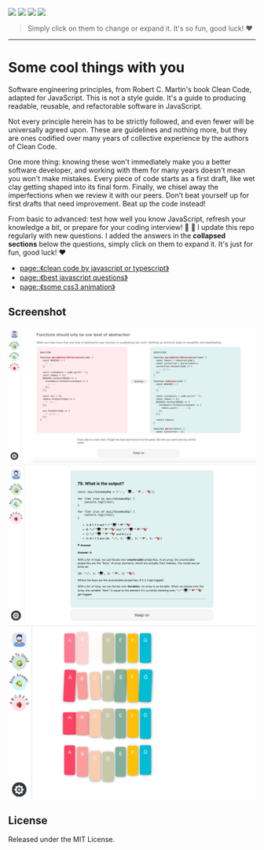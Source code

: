<p align="left">
  <img src="https://img.shields.io/badge/clean-code-3eaf7c.svg?style=flat-square&logo=jss" />
  <img src="https://img.shields.io/badge/language-JavaScript&TypeScript-orange.svg?style=flat-square&logo=typescript" />
  <img src="https://img.shields.io/badge/interview-answer-ff69b4.svg?style=flat-square&logo=anydesk" />
  <img src="https://img.shields.io/badge/license-MIT-ccc.svg?style=flat-square&logo=reliance-industries-limited" />
</p>

> Simply click on them to change or expand it. It's so fun, good luck! ❤️

---

# Some cool things with you

Software engineering principles, from Robert C. Martin's book Clean Code, adapted for JavaScript. This is not a style guide. It's a guide to producing readable, reusable, and refactorable software in JavaScript.

Not every principle herein has to be strictly followed, and even fewer will be universally agreed upon. These are guidelines and nothing more, but they are ones codified over many years of collective experience by the authors of Clean Code.

One more thing: knowing these won't immediately make you a better software developer, and working with them for many years doesn't mean you won't make mistakes. Every piece of code starts as a first draft, like wet clay getting shaped into its final form. Finally, we chisel away the imperfections when we review it with our peers. Don't beat yourself up for first drafts that need improvement. Beat up the code instead!

From basic to advanced: test how well you know JavaScript, refresh your knowledge a bit, or prepare for your coding interview! :muscle: :rocket: I update this repo regularly with new questions. I added the answers in the **collapsed sections** below the questions, simply click on them to expand it. It's just for fun, good luck! :heart:

- [page::《clean code by javascript or typescript》](https://ok3-8.github.io/some-cool-things-with-you/#/bad-to-good)
- [page::《best javascript questions》](https://ok3-8.github.io/some-cool-things-with-you/#/best-answer)
- [page::《some css3 animation》](https://ok3-8.github.io/some-cool-things-with-you/#/abcdefg)

## Screenshot

![screenshot by bad to good page](https://github.com/ok3-8/some-cool-things-with-you/raw/main/screenshot.png)
![screenshot by best question page](https://github.com/ok3-8/some-cool-things-with-you/raw/main/screenshot2.png)
![screenshot by animation page](https://github.com/ok3-8/some-cool-things-with-you/raw/main/screenshot3.png)

## License

Released under the MIT License.
